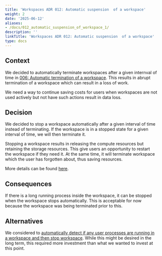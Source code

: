 ```yaml
---
title: 'Workspaces ADR 012: Automatic suspension  of a workspace'
weight: 2
date: '2025-06-12'
aliases:
- /docs/012_automatic_suspension_of_workspace_1/
description: ''
linkTitle: 'Workspaces ADR 012: Automatic suspension  of a workspace'
type: docs
---
```


## Context

We decided to automatically terminate workspaces after a given internval of time
in [006: Automatic termination of a workspace](./006_automatic_termination_of_workspace.md).
This results in abrupt termination of a workspace which can result in a loss of work.

We need a way to continue saving costs for users when workspaces are not used actively but
not have such actions result in data loss.

## Decision

We decided to stop a workspace automatically after a given interval of time instead of terminating.
If the workspace is in a stopped state for a given interval of time, we will then terminate it.

Stopping a workspace results in releasing the compute resources but retaining the storage resources.
This give users an opportunity to restart the workspace if they need it.
At the same time, it will terminate workspace which the user has forgotten about, thus saving resources.

More details can be found [here](https://gitlab.com/groups/gitlab-org/-/epics/14910).

## Consequences

If there is a long running process inside the workspace, it can be stopped when the workspace stops automatically.
This is acceptable for now because the workspace was being terminated prior to this.

## Alternatives

We considered to [automatically detect if any user processes are running in a workspace and then stop workspace](https://gitlab.com/groups/gitlab-org/-/epics/10710).
While this might be desired in the long term, this required more investment than what we wanted to invest at this point.
